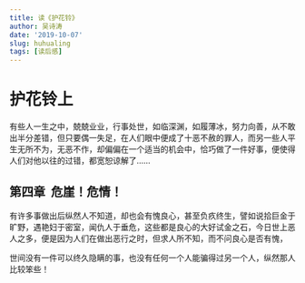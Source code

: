```yaml
---
title: 读《护花铃》
author: 吴诗涛
date: '2019-10-07'
slug: huhualing
tags: [读后感]
---
```


# 护花铃上

有些人一生之中，兢兢业业，行事处世，如临深渊，如履薄冰，努力向善，从不敢出半分差错，但只要偶一失足，在人们眼中便成了十恶不赦的罪人，而另一些人平生无所不为，无恶不作，却偏偏在一个适当的机会中，恰巧做了一件好事，便使得人们对他以往的过错，都宽恕谅解了……

## 第四章  危崖！危情！

有许多事做出后纵然人不知道，却也会有愧良心，甚至负疚终生，譬如说拾巨金于旷野，遇艳妇于密室，闻仇人于垂危，这些都是良心的大好试金之石，今日世上恶人之多，便是因为人们在做出恶行之时，但求人所不知，而不问良心是否有愧，

世间没有一件可以终久隐瞒的事，也没有任何一个人能骗得过另一个人，纵然那人比较笨些！

